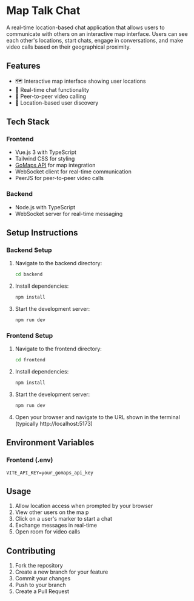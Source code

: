 # Map Talk Chat

A real-time location-based chat application that allows users to communicate with others on an interactive map interface. Users can see each other's locations, start chats, engage in conversations, and make video calls based on their geographical proximity.

## Features

- 🗺️ Interactive map interface showing user locations
- 💬 Real-time chat functionality
- 🎥 Peer-to-peer video calling
- 📍 Location-based user discovery

## Tech Stack

### Frontend
- Vue.js 3 with TypeScript
- Tailwind CSS for styling
- [GoMaps API](https://app.gomaps.pro) for map integration
- WebSocket client for real-time communication
- PeerJS for peer-to-peer video calls

### Backend
- Node.js with TypeScript
- WebSocket server for real-time messaging

## Setup Instructions

### Backend Setup

1. Navigate to the backend directory:
   ```bash
   cd backend
   ```

2. Install dependencies:
   ```bash
   npm install
   ```

3. Start the development server:
   ```bash
   npm run dev
   ```

### Frontend Setup

1. Navigate to the frontend directory:
   ```bash
   cd frontend
   ```

2. Install dependencies:
   ```bash
   npm install
   ```

3. Start the development server:
   ```bash
   npm run dev
   ```

4. Open your browser and navigate to the URL shown in the terminal (typically http://localhost:5173)

## Environment Variables

### Frontend (.env)
```
VITE_API_KEY=your_gomaps_api_key
```

## Usage

1. Allow location access when prompted by your browser
2. View other users on the ma p
3. Click on a user's marker to start a chat
4. Exchange messages in real-time
5. Open room for video calls 

## Contributing

1. Fork the repository
2. Create a new branch for your feature
3. Commit your changes
4. Push to your branch
5. Create a Pull Request
